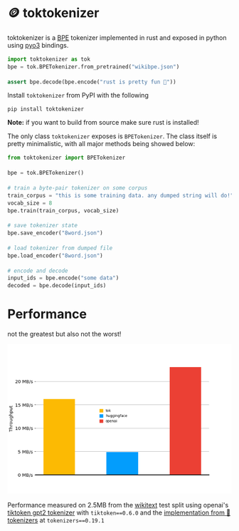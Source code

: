 # 🪙 toktokenizer
toktokenizer is a [BPE](https://en.wikipedia.org/wiki/Byte_pair_encoding) tokenizer implemented in rust and exposed in python using [pyo3](https://github.com/PyO3/pyo3) bindings. 

```python 
import toktokenizer as tok
bpe = tok.BPETokenizer.from_pretrained("wikibpe.json")

assert bpe.decode(bpe.encode("rust is pretty fun 🦀"))
```

Install `toktokenizer` from PyPI with the following
```
pip install toktokenizer
```
**Note:** if you want to build from source make sure rust is installed! 

The only class `toktokenizer` exposes is `BPETokenizer`. The class itself is pretty minimalistic, with all major methods being showed below:

```python
from toktokenizer import BPETokenizer

bpe = tok.BPETokenizer()

# train a byte-pair tokenizer on some corpus 
train_corpus = "this is some training data. any dumped string will do!"
vocab_size = 8
bpe.train(train_corpus, vocab_size)

# save tokenizer state
bpe.save_encoder("8word.json")

# load tokenizer from dumped file 
bpe.load_encoder("8word.json")

# encode and decode
input_ids = bpe.encode("some data")
decoded = bpe.decode(input_ids)
```

# Performance 
not the greatest but also not the worst!

![alt text](performance.png)

Performance measured on 2.5MB from the [wikitext](https://huggingface.co/datasets/wikitext) test split using openai's [tiktoken gpt2 tokenizer](https://github.com/openai/tiktoken) with `tiktoken==0.6.0` and the [implementation from 🤗 tokenizers](https://huggingface.co/openai-community/gpt2) at `tokenizers==0.19.1`
